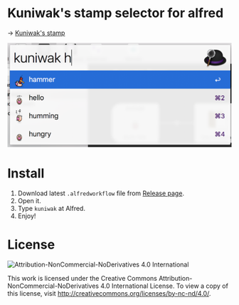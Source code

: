 # Kuniwak's stamp selector for alfred

-> [Kuniwak's stamp](https://github.com/Kuniwak/stamp/)


![Screenshot](./screenshot.png)

# Install

1. Download latest `.alfredworkflow` file from [Release page](https://github.com/kikuchy/kuniwak-stamp-alfred/releases).
2. Open it.
3. Type `kuniwak` at Alfred.
4. Enjoy!

# License

![Attribution-NonCommercial-NoDerivatives 4.0 International](https://i.creativecommons.org/l/by-nc-nd/4.0/88x31.png)

This work is licensed under the Creative Commons Attribution-NonCommercial-NoDerivatives 4.0 International License.
To view a copy of this license, visit http://creativecommons.org/licenses/by-nc-nd/4.0/.
